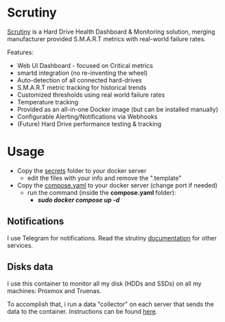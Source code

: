 # Scrutiny
[Scrutiny](https://github.com/AnalogJ/scrutiny)  is a Hard Drive Health Dashboard & Monitoring solution, merging manufacturer provided S.M.A.R.T metrics with real-world failure rates.

Features:
+ Web UI Dashboard - focused on Critical metrics
+ smartd integration (no re-inventing the wheel)
+ Auto-detection of all connected hard-drives
+ S.M.A.R.T metric tracking for historical trends
+ Customized thresholds using real world failure rates
+ Temperature tracking
+ Provided as an all-in-one Docker image (but can be installed manually)
+ Configurable Alerting/Notifications via Webhooks
+ (Future) Hard Drive performance testing & tracking

# Usage
+ Copy the [secrets](secrets) folder to your docker server
  + edit the files with your info and remove the ".template" 
+ Copy the [compose.yaml](compose.yaml) to your docker server (change port if needed)
  + run the command (inside the **compose.yaml** folder):
    + ***sudo docker compose up -d***

## Notifications
I use Telegram for notifications. Read the strutiny [documentation](https://github.com/AnalogJ/scrutiny?tab=readme-ov-file#notifications) for other services.

## Disks data
I use this container to monitor all my disk (HDDs and SSDs) on all my machines: Proxmox and Truenas.

To accomplish that, i run a data "collector" on each server that sends the data to the container. Instructions can be found [here](/Proxmox/ScrutinyCollector/README.md).
